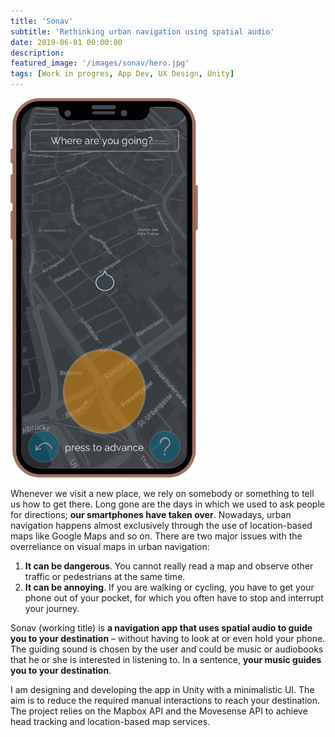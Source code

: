 ```yaml
---
title: 'Sonav'
subtitle: 'Rethinking urban navigation using spatial audio'
date: 2019-06-01 00:00:00
description: 
featured_image: '/images/sonav/hero.jpg'
tags: [Work in progres, App Dev, UX Design, Unity]
---
```


<img src="/images/sonav/1.jpg" style="width: 300px"/>

Whenever we visit a new place, we rely on somebody or something to tell us how to get there. Long gone are the days in which we used to ask people for directions; **our smartphones have taken over**. Nowadays, urban navigation happens almost exclusively through the use of location-based maps like Google Maps and so on. There are two major issues with the overreliance on visual maps in urban navigation:

1. **It can be dangerous**. You cannot really read a map and observe other traffic or pedestrians at the same time. 
2. **It can be annoying**. If you are walking or cycling, you have to get your phone out of your pocket, for which you often have to stop and interrupt your journey. 

Sonav (working title) is **a navigation app that uses spatial audio to guide you to your destination** – without having to look at or even hold your phone. ​The guiding sound is  chosen by the user and could be music or audiobooks that he or she is interested in listening to. In a sentence, **your music guides you to your destination**.

I am designing and developing the app in Unity with a minimalistic UI. The aim is to reduce the required manual interactions to reach your destination. The project relies on the Mapbox API and the Movesense API to achieve head tracking and location-based map services. 


